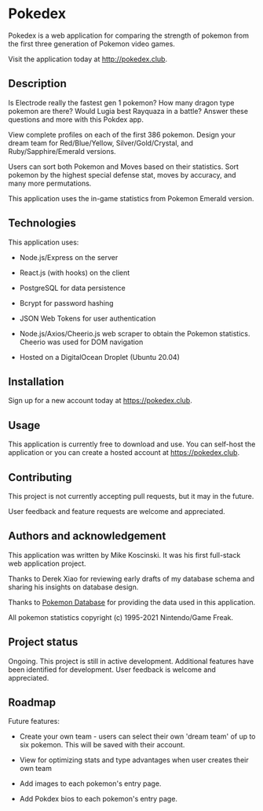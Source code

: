 # Pokedex

Pokedex is a web application for comparing the strength of pokemon from the first three generation of Pokemon video games.

Visit the application today at http://pokedex.club.

## Description

Is Electrode really the fastest gen 1 pokemon? How many dragon type pokemon are there? Would Lugia best Rayquaza in a battle? Answer these questions and more with this Pokdex app.

View complete profiles on each of the first 386 pokemon. Design your dream team for Red/Blue/Yellow, Silver/Gold/Crystal, and Ruby/Sapphire/Emerald versions.

Users can sort both Pokemon and Moves based on their statistics. Sort pokemon by the highest special defense stat, moves by accuracy, and many more permutations.

This application uses the in-game statistics from Pokemon Emerald version.

## Technologies

This application uses:

- Node.js/Express on the server

- React.js (with hooks) on the client

- PostgreSQL for data persistence

- Bcrypt for password hashing

- JSON Web Tokens for user authentication

- Node.js/Axios/Cheerio.js web scraper to obtain the Pokemon statistics. Cheerio was used for DOM navigation

- Hosted on a DigitalOcean Droplet (Ubuntu 20.04)

## Installation

Sign up for a new account today at https://pokedex.club.

## Usage

This application is currently free to download and use. You can self-host the application or you can create a hosted account at https://pokedex.club.

## Contributing

This project is not currently accepting pull requests, but it may in the future.

User feedback and feature requests are welcome and appreciated.

## Authors and acknowledgement

This application was written by Mike Koscinski. It was his first full-stack web application project.

Thanks to Derek Xiao for reviewing early drafts of my database schema and sharing his insights on database design.

Thanks to [Pokemon Database](https://pokemondb.net/) for providing the data used in this application.

All pokemon statistics copyright (c) 1995-2021 Nintendo/Game Freak.

## Project status

Ongoing. This project is still in active development. Additional features have been identified for development. User feedback is welcome and appreciated.

## Roadmap

Future features:

- Create your own team - users can select their own 'dream team' of up to six pokemon. This will be saved with their account.

- View for optimizing stats and type advantages when user creates their own team

- Add images to each pokemon's entry page.

- Add Pokdex bios to each pokemon's entry page.
